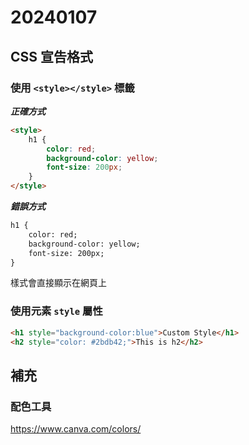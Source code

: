 # 20240107

## CSS 宣告格式

### 使用 `<style></style>` 標籤

***正確方式***

```html
<style>
    h1 {
        color: red;
        background-color: yellow;
        font-size: 200px;
    }
</style>
```

***錯誤方式***

```html
h1 {
    color: red;
    background-color: yellow;
    font-size: 200px;
}
```

樣式會直接顯示在網頁上

### 使用元素 `style` 屬性

```html
<h1 style="background-color:blue">Custom Style</h1>
<h2 style="color: #2bdb42;">This is h2</h2>
```

## 補充

### 配色工具

https://www.canva.com/colors/